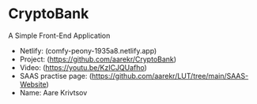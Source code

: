 # CryptoBank
A Simple Front-End Application

* Netlify: (comfy-peony-1935a8.netlify.app)
* Project: (https://github.com/aarekr/CryptoBank)
* Video: (https://youtu.be/KzICJQUafho)
* SAAS practise page: (https://github.com/aarekr/LUT/tree/main/SAAS-Website)
* Name: Aare Krivtsov
